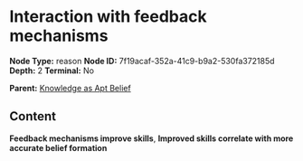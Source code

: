 # Interaction with feedback mechanisms

**Node Type:** reason
**Node ID:** 7f19acaf-352a-41c9-b9a2-530fa372185d
**Depth:** 2
**Terminal:** No

**Parent:** [Knowledge as Apt Belief](knowledge-as-apt-belief.md)

## Content

**Feedback mechanisms improve skills**, **Improved skills correlate with more accurate belief formation**
